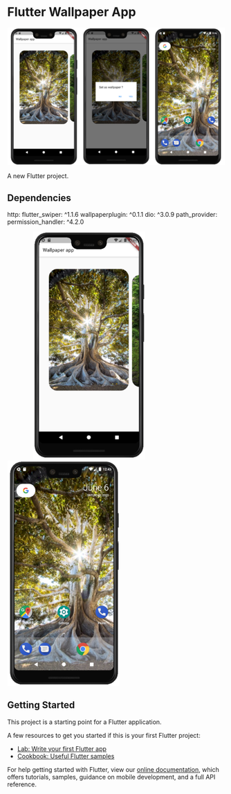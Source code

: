 # Flutter Wallpaper App

<p>
  <img src="https://github.com/gaurangkeluskar22/Flutter-Wallpaper-App/blob/master/images/thumb.png"/>
  </p>

A new Flutter project.

## Dependencies
  http:
  flutter_swiper: ^1.1.6
  wallpaperplugin: ^0.1.1
  dio: ^3.0.9
  path_provider:
  permission_handler: ^4.2.0
  
<p>
   &nbsp&nbsp&nbsp&nbsp
   &nbsp&nbsp&nbsp&nbsp
   &nbsp&nbsp&nbsp&nbsp
  <img src="https://github.com/gaurangkeluskar22/Flutter-Wallpaper-App/blob/master/images/first%20of%20wallpaper%20app.PNG" width="260" />
  &nbsp&nbsp&nbsp&nbsp
   &nbsp&nbsp&nbsp&nbsp
   &nbsp&nbsp&nbsp&nbsp
   &nbsp&nbsp&nbsp&nbsp
   &nbsp&nbsp&nbsp&nbsp
  <img src="https://github.com/gaurangkeluskar22/Flutter-Wallpaper-App/blob/master/images/third%20of%20wallpaper%20app.PNG" width="260" />
  </p>

## Getting Started

This project is a starting point for a Flutter application.

A few resources to get you started if this is your first Flutter project:

- [Lab: Write your first Flutter app](https://flutter.dev/docs/get-started/codelab)
- [Cookbook: Useful Flutter samples](https://flutter.dev/docs/cookbook)

For help getting started with Flutter, view our
[online documentation](https://flutter.dev/docs), which offers tutorials,
samples, guidance on mobile development, and a full API reference.
